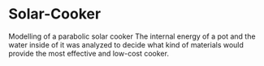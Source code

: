 # Solar-Cooker
Modelling of a parabolic solar cooker
The internal energy of a pot and the water inside of it was analyzed to decide what kind of materials would provide the most effective and low-cost cooker.
